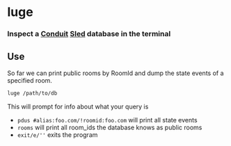 # luge
### Inspect a [Conduit](https://gitlab.com/famedly/conduit) [Sled](https://github.com/spacejam/sled) database in the terminal

## Use
So far we can print public rooms by RoomId and dump the state events of a specified room.
```bash
luge /path/to/db
```
This will prompt for info about what your query is
 - `pdus #alias:foo.com/!roomid:foo.com` will print all state events
 - `rooms` will print all room_ids the database knows as public rooms
 - `exit/e/''` exits the program